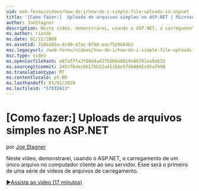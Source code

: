 ```yaml
---
uid: web-forms/videos/how-do-i/how-do-i-simple-file-uploads-in-aspnet
title: '[Como fazer:]  Uploads de arquivos simples no ASP.NET | Microsoft Docs'
author: JoeStagner
description: Neste vídeo, demonstrarei, usando o ASP.NET, o carregamento de um único arquivo no computador cliente ao seu servidor. Esse será o primeiro de uma série de carregamento...
ms.author: riande
ms.date: 02/12/2008
ms.assetid: 310aa6ba-dc99-47ac-8f68-aac7529664b2
msc.legacyurl: /web-forms/videos/how-do-i/how-do-i-simple-file-uploads-in-aspnet
msc.type: video
ms.openlocfilehash: e8fa57fa2f80d4a4375606a8819e86791ea5eb52
ms.sourcegitcommit: 24b1f6decbb17bb22a45166e5fdb0845c65af498
ms.translationtype: MT
ms.contentlocale: pt-BR
ms.lasthandoff: 03/01/2019
ms.locfileid: "57032013"
---
```

<a name="how-do-i--simple-file-uploads-in-aspnet"></a>[Como fazer:]  Uploads de arquivos simples no ASP.NET
====================
por [Joe Stagner](https://github.com/JoeStagner)

Neste vídeo, demonstrarei, usando o ASP.NET, o carregamento de um único arquivo no computador cliente ao seu servidor. Esse será o primeiro de uma série de vídeos de arquivos de carregamento.

[&#9654;Assista ao vídeo (17 minutos)](https://channel9.msdn.com/Blogs/ASP-NET-Site-Videos/how-do-i-simple-file-uploads-in-aspnet)
